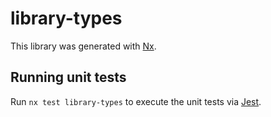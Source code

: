 # library-types

This library was generated with [Nx](https://nx.dev).

## Running unit tests

Run `nx test library-types` to execute the unit tests via [Jest](https://jestjs.io).
